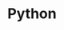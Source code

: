 ---
layout: list
title: Python
slug: python
menu: true
submenu: false
order: 3
description: >
    Hi Python
---